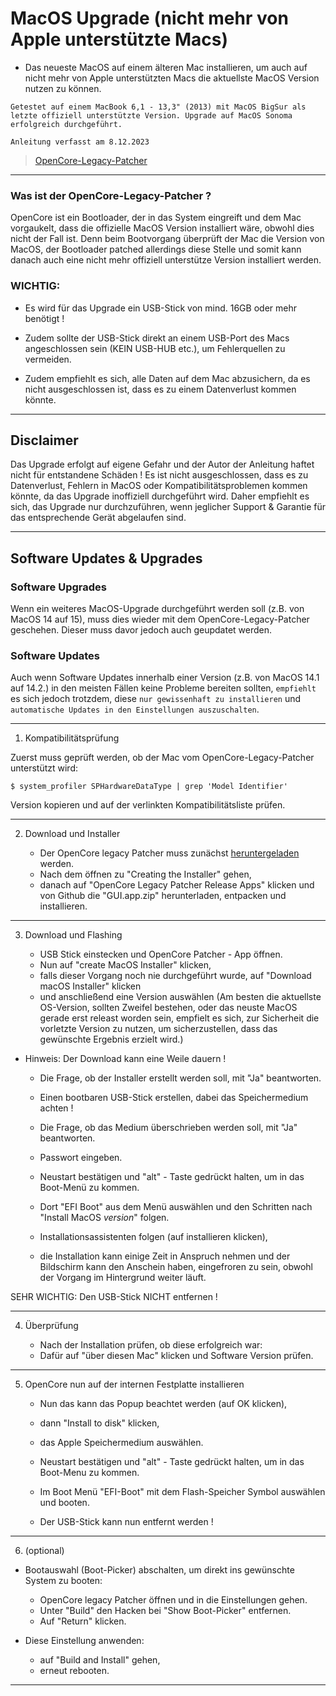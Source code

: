 # MacOS Upgrade (nicht mehr von Apple unterstützte Macs)

- Das neueste MacOS auf einem älteren Mac installieren, um auch auf nicht mehr 
von Apple unterstützten Macs die aktuellste MacOS Version nutzen zu können.


`Getestet auf einem MacBook 6,1 - 13,3" (2013) mit MacOS BigSur als letzte offiziell unterstützte Version.
Upgrade auf MacOS Sonoma erfolgreich durchgeführt.`


`Anleitung verfasst am 8.12.2023`


> [OpenCore-Legacy-Patcher](https://dortania.github.io/OpenCore-Legacy-Patcher/START.html)


---------------------------------------------------------------------------------------------------------------------------------------------


### Was ist der OpenCore-Legacy-Patcher ?

OpenCore ist ein Bootloader, der in das System eingreift und dem Mac vorgaukelt, 
dass die offizielle MacOS Version installiert wäre, obwohl dies nicht der Fall ist.
Denn beim Bootvorgang überprüft der Mac die Version von MacOS, der Bootloader 
patched allerdings diese Stelle und somit kann danach auch eine nicht mehr offiziell 
unterstütze Version installiert werden.


### WICHTIG:
- Es wird für das Upgrade ein USB-Stick von mind. 16GB oder mehr benötigt !
- Zudem sollte der USB-Stick direkt an einem USB-Port des Macs angeschlossen sein (KEIN USB-HUB etc.), um Fehlerquellen zu vermeiden.


- Zudem empfiehlt es sich, alle Daten auf dem Mac abzusichern, da es nicht 
ausgeschlossen ist, dass es zu einem Datenverlust kommen könnte.



---------------------------------------------------------------------------------------------------------------------------------------------


## Disclaimer

Das Upgrade erfolgt auf eigene Gefahr und der Autor der Anleitung haftet nicht für entstandene Schäden !
Es ist nicht ausgeschlossen, dass es zu Datenverlust, Fehlern in MacOS oder Kompatibilitätsproblemen kommen könnte, 
da das Upgrade inoffiziell durchgeführt wird.
Daher empfiehlt es sich, das Upgrade nur durchzuführen, wenn jeglicher Support & Garantie für das entsprechende Gerät abgelaufen sind.


---------------------------------------------------------------------------------------------------------------------------------------------


## Software Updates & Upgrades

### Software Upgrades
Wenn ein weiteres MacOS-Upgrade durchgeführt werden soll (z.B. von MacOS 14 auf 15), muss dies wieder mit dem OpenCore-Legacy-Patcher
geschehen. Dieser muss davor jedoch auch geupdatet werden.

### Software Updates
Auch wenn Software Updates innerhalb einer Version (z.B. von MacOS 14.1 auf 14.2.) in den meisten Fällen keine Probleme bereiten sollten,
`empfiehlt` es sich jedoch trotzdem, diese `nur gewissenhaft zu installieren` und `automatische Updates in den Einstellungen auszuschalten`.


---------------------------------------------------------------------------------------------------------------------------------------------


1. Kompatibilitätsprüfung

Zuerst muss geprüft werden, ob der Mac vom OpenCore-Legacy-Patcher unterstützt wird:

```
$ system_profiler SPHardwareDataType | grep 'Model Identifier'
```

Version kopieren und auf der verlinkten Kompatibilitätsliste prüfen.


---------------------------------------------------------------------------------------------------------------------------------------------


2. Download und Installer

	- Der OpenCore legacy Patcher muss zunächst [heruntergeladen](https://dortania.github.io/OpenCore-Legacy-Patcher/START.html) werden.
	- Nach dem öffnen zu "Creating the Installer" gehen,
	- danach auf "OpenCore Legacy Patcher Release Apps" klicken und von Github die 
	"GUI.app.zip" herunterladen, entpacken und installieren.

---------------------------------------------------------------------------------------------------------------------------------------------


3. Download und Flashing

	- USB Stick einstecken und OpenCore Patcher - App öffnen.
	- Nun auf "create MacOS Installer" klicken,
	- falls dieser Vorgang noch nie durchgeführt wurde, auf "Download macOS Installer" klicken
	- und anschließend eine Version auswählen (Am besten die aktuellste OS-Version, sollten Zweifel bestehen,
	oder das neuste MacOS gerade erst releast worden sein, empfielt es sich, zur Sicherheit die vorletzte
	Version zu nutzen, um sicherzustellen, dass das gewünschte Ergebnis erzielt wird.) 


- Hinweis:
Der Download kann eine Weile dauern !


	- Die Frage, ob der Installer erstellt werden soll, mit "Ja" beantworten.
	- Einen bootbaren USB-Stick erstellen, dabei das Speichermedium achten !
	- Die Frage, ob das Medium überschrieben werden soll, mit "Ja" beantworten.
	- Passwort eingeben.

	- Neustart bestätigen und "alt" - Taste gedrückt halten, um in das Boot-Menü zu kommen.
	- Dort "EFI Boot" aus dem Menü auswählen und den Schritten nach "Install MacOS *version*" folgen.

	- Installationsassistenten folgen (auf installieren klicken),
	- die Installation kann einige Zeit in Anspruch nehmen und der Bildschirm kann den  Anschein haben, eingefroren zu sein, obwohl der Vorgang im Hintergrund weiter läuft.


SEHR WICHTIG:
	Den USB-Stick NICHT entfernen !


---------------------------------------------------------------------------------------------------------------------------------------------


4. Überprüfung

	- Nach der Installation prüfen, ob diese erfolgreich war:
	- Dafür auf "über diesen Mac" klicken und Software Version prüfen.


---------------------------------------------------------------------------------------------------------------------------------------------


5. OpenCore nun auf der internen Festplatte installieren

	- Nun das kann das Popup beachtet werden (auf OK klicken),
	- dann "Install to disk" klicken,
	- das Apple Speichermedium auswählen.

	- Neustart bestätigen und "alt" - Taste gedrückt halten, um in das Boot-Menu zu kommen.

	- Im Boot Menü "EFI-Boot" mit dem Flash-Speicher Symbol auswählen und booten.



	- Der USB-Stick kann nun entfernt werden !


---------------------------------------------------------------------------------------------------------------------------------------------


6.  (optional)


- Bootauswahl (Boot-Picker) abschalten, um direkt ins gewünschte System zu booten:

	- OpenCore legacy Patcher öffnen und in die Einstellungen gehen.
	- Unter "Build" den Hacken bei "Show Boot-Picker" entfernen.
	- Auf "Return" klicken.


- Diese Einstellung anwenden:
	- auf "Build and Install" gehen,
	- erneut rebooten.


---------------------------------------------------------------------------------------------------------------------------------------------
